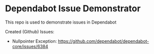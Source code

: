 # Dependabot Issue Demonstrator

This repo is used to demonstrate issues in Dependabot

Created (Github) Issues:
- Nullpointer Exception: https://github.com/dependabot/dependabot-core/issues/6384
